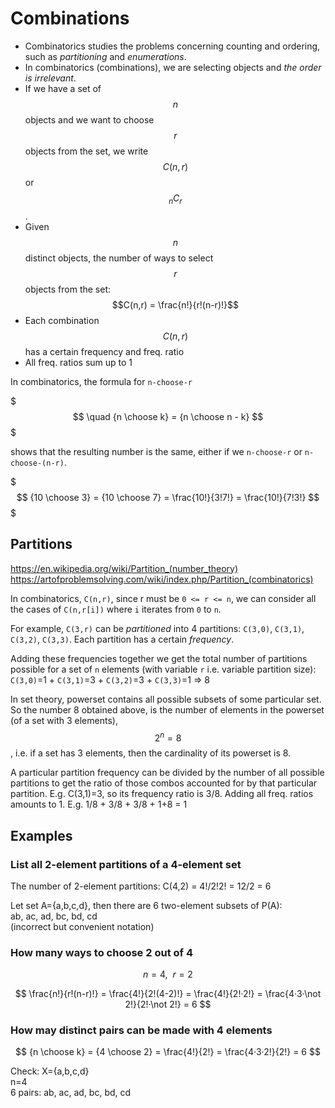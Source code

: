 # Combinations

- Combinatorics studies the problems concerning counting and ordering, such as *partitioning* and *enumerations*.
- In combinatorics (combinations), we are selecting objects and *the order is irrelevant*.
- If we have a set of $$n$$ objects and we want to choose $$r$$ objects from the set, we write $$C(n,r)$$ or $$_nC_r$$.
- Given $$n$$ distinct objects, the number of ways to select $$r$$ objects from the set: $$C(n,r) = \frac{n!}{r!(n-r)!}$$
- Each combination $$C(n,r)$$ has a certain frequency and freq. ratio
- All freq. ratios sum up to 1


In combinatorics, the formula for `n-choose-r`

$$$
\quad {n \choose k} = {n \choose n - k}
$$$

shows that the resulting number is the same, either if we `n-choose-r` or `n-choose-(n-r)`.

$$$
{10 \choose 3} = {10 \choose 7} = \frac{10!}{3!7!} = \frac{10!}{7!3!}
$$$


## Partitions

https://en.wikipedia.org/wiki/Partition_(number_theory)
https://artofproblemsolving.com/wiki/index.php/Partition_(combinatorics)

In combinatorics, `C(n,r)`, since r must be `0 <= r <= n`, we can consider all the cases of `C(n,r[i])` where `i` iterates from `0` to `n`.

For example, `C(3,r)` can be *partitioned* into 4 partitions: 
`C(3,0)`, `C(3,1)`, `C(3,2)`, `C(3,3)`. Each partition has a certain *frequency*.

Adding these frequencies together we get the total number of partitions possible for a set of `n` elements (with variable `r` i.e. variable partition size): `C(3,0)`=1 + `C(3,1)`=3 + `C(3,2)`=3 + `C(3,3)`=1 => 8

In set theory, powerset contains all possible subsets of some particular set. So the number 8 obtained above, is the number of elements in the powerset (of a set with 3 elements), $$2^n = 8$$, i.e. if a set has 3 elements, then the cardinality of its powerset is 8.

A particular partition frequency can be divided by the number of all possible partitions to get the ratio of those combos accounted for by that particular partition. E.g. C(3,1)=3, so its frequency ratio is 3/8. Adding all freq. ratios amounts to 1. E.g. 1/8 + 3/8 + 3/8 + 1+8 = 1





## Examples

### List all 2-element partitions of a 4-element set

The number of 2-element partitions: C(4,2) = 4!/2!2! = 12/2 = 6

Let set A={a,b,c,d}, then there are 6 two-element subsets of P(A):     
ab, ac, ad, bc, bd, cd     
(incorrect but convenient notation)


### How many ways to choose 2 out of 4

$$n=4,\ \ r=2$$

$$
\frac{n!}{r!(n-r)!} 
= \frac{4!}{2!(4-2)!} 
= \frac{4!}{2!·2!}
= \frac{4·3·\not 2!}{2!·\not 2!} 
= 6
$$




### How may distinct pairs can be made with 4 elements

$$
{n \choose k} = 
{4 \choose 2} = 
\frac{4!}{2!} = 
\frac{4·3·2!}{2!} = 
6
$$

Check:
X={a,b,c,d}     
n=4     
6 pairs: ab, ac, ad, bc, bd, cd
